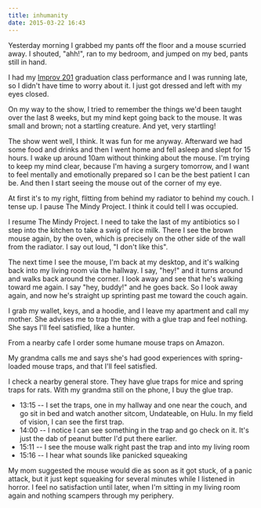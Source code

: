 ```yaml
---
title: inhumanity
date: 2015-03-22 16:43
---
```


Yesterday morning I grabbed my pants off the floor and a mouse scurried away. I
shouted, "ahh!", ran to my bedroom, and jumped on my bed, pants still in hand.

I had my [Improv 201][201] graduation class performance and I was running late,
so I didn't have time to worry about it. I just got dressed and left with my
eyes closed.

[201]: http://newyork.ucbtrainingcenter.com/improv/201

On my way to the show, I tried to remember the things we'd been taught over the
last 8 weeks, but my mind kept going back to the mouse. It was small and brown;
not a startling creature. And yet, very startling!

The show went well, I think. It was fun for me anyway. Afterward we had some
food and drinks and then I went home and fell asleep and slept for 15 hours. I
wake up around 10am without thinking about the mouse. I'm trying to keep my
mind clear, because I'm having a surgery tomorrow, and I want to feel mentally
and emotionally prepared so I can be the best patient I can be. And then I
start seeing the mouse out of the corner of my eye.

At first it's to my right, flitting from behind my radiator to behind my couch.
I tense up. I pause The Mindy Project. I think it could tell I was occupied.

I resume The Mindy Project. I need to take the last of my antibiotics so I step
into the kitchen to take a swig of rice milk. There I see the brown mouse
again, by the oven, which is precisely on the other side of the wall from the
radiator. I say out loud, "I don't like this".

The next time I see the mouse, I'm back at my desktop, and it's walking back
into my living room via the hallway. I say, "hey!" and it turns around and
walks back around the corner. I look away and see that he's walking toward me
again. I say "hey, buddy!" and he goes back. So I look away again, and now he's
straight up sprinting past me toward the couch again.

I grab my wallet, keys, and a hoodie, and I leave my apartment and call my
mother. She advises me to trap the thing with a glue trap and feel nothing. She
says I'll feel satisfied, like a hunter.

From a nearby cafe I order some humane mouse traps on Amazon.

My grandma calls me and says she's had good experiences with spring-loaded
mouse traps, and that I'll feel satisfied.

I check a nearby general store. They have glue traps for mice and spring traps
for rats. With my grandma still on the phone, I buy the glue trap.

* 13:15 -- I set the traps, one in my hallway and one near the couch, and go
  sit in bed and watch another sitcom, Undateable, on Hulu. In my field of
  vision, I can see the first trap.
* 14:00 -- I notice I can see something in the trap and go check on it. It's
  just the dab of peanut butter I'd put there earlier.
* 15:11 -- I see the mouse walk right past the trap and into my living room
* 15:16 -- I hear what sounds like panicked squeaking

My mom suggested the mouse would die as soon as it got stuck, of a panic
attack, but it just kept squeaking for several minutes while I listened in
horror. I feel no satisfaction until later, when I'm sitting in my living room
again and nothing scampers through my periphery.
